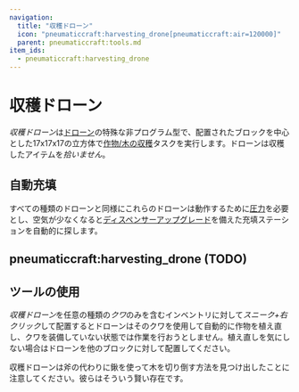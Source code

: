 ```yaml
---
navigation:
  title: "収穫ドローン"
  icon: "pneumaticcraft:harvesting_drone[pneumaticcraft:air=120000]"
  parent: pneumaticcraft:tools.md
item_ids:
  - pneumaticcraft:harvesting_drone
---
```


# 収穫ドローン

*収穫ドローン*は[ドローン](./drone.md)の特殊な非プログラム型で、配置されたブロックを中心とした17x17x17の立方体で[作物/木の収穫](../programming/harvest.md)タスクを実行します。ドローンは収穫したアイテムを*拾いません*。

## 自動充填

<ItemImage id="pneumaticcraft:charging_station" />

すべての種類のドローンと同様にこれらのドローンは動作するために[圧力](../base_concepts/pressure.md)を必要とし、空気が少なくなると[ディスペンサーアップグレード](./drone.md#charging)を備えた充填ステーションを自動的に探します。

## pneumaticcraft:harvesting_drone (TODO)

<GameScene zoom={4}>
  <Entity id="pneumaticcraft:harvesting_drone" y={-0.3} />
</GameScene>

## ツールの使用

*収穫ドローン*を任意の種類の*クワ*のみを含むインベントリに対して*スニーク+右クリック*して配置するとドローンはそのクワを使用して自動的に作物を植え直し、クワを装備していない状態では作業を行おうとしません。植え直しを気にしない場合はドローンを他のブロックに対して配置してください。

収穫ドローンは斧の代わりに鍬を使って木を切り倒す方法を見つけ出したことに注意してください。彼らはそういう賢い存在です。

<Recipe id="pneumaticcraft:harvesting_drone" />

